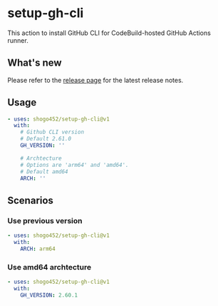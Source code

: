 # setup-gh-cli

This action to install GitHub CLI for CodeBuild-hosted GitHub Actions runner.

## What's new

Please refer to the [release page](https://github.com/shogo452/setup-gh-cli/releases) for the latest release notes.

## Usage

```yaml
- uses: shogo452/setup-gh-cli@v1
  with:
    # Github CLI version
    # Default 2.61.0
    GH_VERSION: ''

    # Archtecture
    # Options are 'arm64' and 'amd64'.
    # Default amd64
    ARCH: ''
```

## Scenarios

### Use previous version

```yaml
- uses: shogo452/setup-gh-cli@v1
  with:
    ARCH: arm64
```

### Use amd64 archtecture

```yaml
- uses: shogo452/setup-gh-cli@v1
  with:
    GH_VERSION: 2.60.1
```
